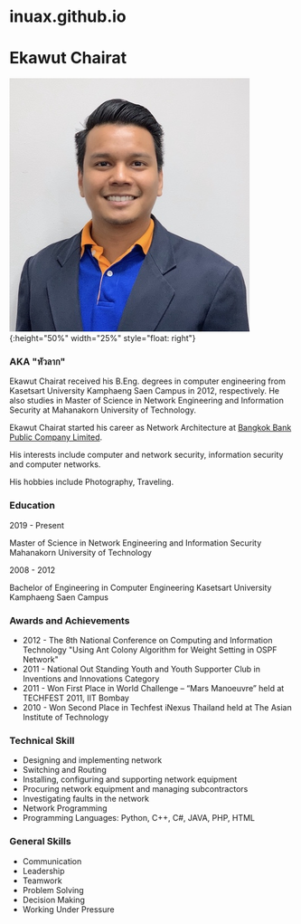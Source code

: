 # inuax.github.io
# Ekawut Chairat 

![](Ekawut_image.jpg){:height="50%" width="25%" style="float: right"}

### AKA "หัวลาก"

Ekawut Chairat received his B.Eng. degrees in computer engineering from Kasetsart University Kamphaeng Saen Campus in 2012, respectively. He also studies in Master of Science in Network Engineering and Information Security at Mahanakorn University of Technology.

Ekawut Chairat started his career as Network Architecture at [Bangkok Bank Public Company Limited](https://www.bangkokbank.com).

His interests include computer and network security, information security and computer networks.

His hobbies include Photography, Traveling.

### Education 

2019 - Present

Master of Science in Network Engineering and Information Security
Mahanakorn University of Technology

2008 - 2012

Bachelor of Engineering in Computer Engineering
Kasetsart University Kamphaeng Saen Campus

### Awards and Achievements
* 2012 - The 8th National Conference on Computing and Information Technology
  "Using Ant Colony Algorithm for Weight Setting in OSPF Network"
* 2011 - National Out Standing Youth and Youth Supporter Club in Inventions and Innovations Category
* 2011 - Won First Place in World Challenge – “Mars Manoeuvre” held at TECHFEST 2011, IIT Bombay
* 2010 - Won Second Place in Techfest iNexus Thailand held at The Asian Institute of Technology

### Technical Skill
* Designing and implementing network
* Switching and Routing
* Installing, configuring and supporting network equipment
* Procuring network equipment and managing subcontractors
* Investigating faults in the network
* Network Programming
* Programming Languages: Python, C++, C#, JAVA, PHP, HTML

### General Skills
* Communication
* Leadership
* Teamwork
* Problem Solving
* Decision Making
* Working Under Pressure